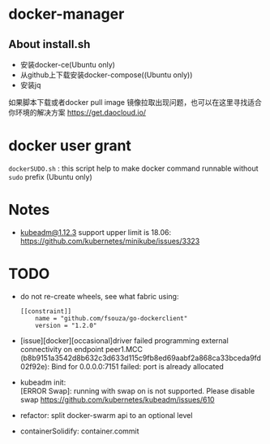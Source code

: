 # docker-manager


 About install.sh
----------
 - 安装docker-ce(Ubuntu only)
 - 从github上下载安装docker-compose((Ubuntu only))
 - 安装jq
 
如果脚本下载或者docker pull image 镜像拉取出现问题，也可以在这里寻找适合你环境的解决方案
https://get.daocloud.io/

# docker user grant
`dockerSUDO.sh` :
this script help to make docker command runnable without `sudo` prefix (Ubuntu only)

# Notes
- kubeadm@1.12.3 support upper limit is 18.06: https://github.com/kubernetes/minikube/issues/3323

# TODO
- do not re-create wheels, see what fabric using:
    ```
    [[constraint]]
        name = "github.com/fsouza/go-dockerclient"
        version = "1.2.0"
    ```
- [issue][docker][occasional]driver failed programming external connectivity on endpoint peer1.MCC (b8b9151a3542d8b632c3d633d115c9fb8ed69aabf2a868ca33bceda9fd02f92e): Bind for 0.0.0.0:7151 failed: port is already allocated 
- kubeadm init:  
[ERROR Swap]: running with swap on is not supported. Please disable swap
https://github.com/kubernetes/kubeadm/issues/610

- refactor: split docker-swarm api to an optional level
- containerSolidify: container.commit